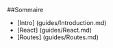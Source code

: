##Sommaire

* [Intro] (guides/Introduction.md)
* [React] (guides/React.md)
* [Routes] (guides/Routes.md)
